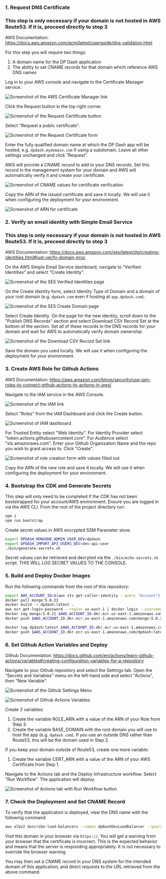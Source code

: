 ### 1. Request DNS Certificate

### This step is only necessary if your domain is not hosted in AWS Route53. If it is, proceed directly to step 3

AWS Documentation: https://docs.aws.amazon.com/acm/latest/userguide/dns-validation.html

For this step you will require two things:

1. A domain name for the DP Dash application
2. The ability to set CNAME records for that domain which reference AWS DNS names

Log in to your AWS console and navigate to the Certificate Manager service.

![Screenshot of the AWS Certificate Manager link](/doc/assets/aws_setup/01_request_certificate//create_certificate_01.png)

Click the Request button in the top right corner.

![Screenshot of the Request Certificate button](/doc/assets/aws_setup/01_request_certificate//create_certificate_02.png)

Select "Request a public certificate".

![Screenshot of the Request Certificate form](/doc/assets/aws_setup/01_request_certificate//create_certificate_04.png)

Enter the fully qualified domain name at which the DP Dash app will be hosted, e.g. `dpdash.mydomain.com` if using a subdomain. Leave all other settings unchanged and click "Request".

AWS will provide a CNAME record to add to your DNS records. Set this record in the management system for your domain and AWS will automatically verify it and create your certificate.

![Screenshot of CNAME values for certificate verification](/doc/assets/aws_setup/01_request_certificate//create_certificate_05.png)

Copy the ARN of the issued certificate and save it locally. We will use it when configuring the deployment for your environment.

![Screenshot of ARN for certificate](/doc/assets/aws_setup/01_request_certificate//create_certificate_06.png)

### 2. Verify an email identity with Simple Email Service

### This step is only necessary if your domain is not hosted in AWS Route53. If it is, proceed directly to step 3

AWS Documentation: https://docs.aws.amazon.com/ses/latest/dg/creating-identities.html#just-verify-domain-proc

On the AWS Simple Email Service dashboard, navigate to "Verified Identities" and select "Create Identity".

![Screenshot of the SES Verified Identities page](/doc/assets/aws_setup/02_verify_email_domain/verify_email_domain_01.png)

On the Create Identity form, select Identity Type of Domain and a domain of your root domain (e.g. `dpdash.com` even if hosting at `app.dpdash.com`).

![Screenshot of the SES Create Domain page](/doc/assets/aws_setup/02_verify_email_domain/verify_email_domain_02.png)

Select Create Identity. On the page for the new identity, scroll down to the "Publish DNS Records" section and select Download CSV Record Set at the bottom of the section. Set all of these records in the DNS records for your domain and wait for AWS to automatically verify domain ownership.

![Screenshot of the Download CSV Record Set link](/doc/assets/aws_setup/02_verify_email_domain/verify_email_domain_03.png)

Save the domain you used locally. We will use it when configuring the deployment for your environment.

### 3. Create AWS Role for Github Actions

AWS Documentation: https://aws.amazon.com/blogs/security/use-iam-roles-to-connect-github-actions-to-actions-in-aws/

Navigate to the IAM service in the AWS Console.

![Screenshot of the IAM link](/doc/assets/aws_setup/03_create_github_role/create_github_role_01.png)

Select "Roles" from the IAM Dashboard and click the Create button.

![Screenshot of IAM dashboard](/doc/assets/aws_setup/03_create_github_role/create_github_role_02.png)

For Trusted Entity select "Web Identity". For Identity Provider select "token.actions.githubusercontent.com". For Audience select "sts.amazonaws.com". Enter your Github Organization Name and the repo you wish to grant access to. Click "Create".

![Screenshot of role creation form with values filled out](/doc/assets/aws_setup/03_create_github_role/create_github_role_03.png)

Copy the ARN of the new role and save it locally. We will use it when configuring the deployment for your environment.

### 4. Bootstrap the CDK and Generate Secrets

This step will only need to be completed if the CDK has not been bootstrapped for your account/AWS environment. Ensure you are logged in via the AWS CLI. From the root of the project directory run:

```bash
npm i
npm run bootstrap
```

Create secret values in AWS encrypted SSM Parameter store:

```bash
export DPDASH_MONGODB_ADMIN_USER_DEV=dpdash
export DPDASH_IMPORT_API_USERS_DEV=dev-api-user
./bin/generate-secrets.sh
```

Secret values can be retrieved and decryted via the `./bin/echo-secrets.sh` script. THIS WILL LOG SECRET VALUES TO THE CONSOLE.

### 5. Build and Deploy Docker Images

Run the following commands from the root of this repository:

```bash
export AWS_ACCOUNT_ID=$(aws sts get-caller-identity --query "Account")
docker pull mongo:5.0.21
docker build -t dpdash:latest .
aws ecr get-login-password --region us-east-1 | docker login --username AWS --password-stdin $AWS_ACCOUNT_ID.dkr.ecr.us-east-1.amazonaws.com
docker tag mongo:5.0.21 $AWS_ACCOUNT_ID.dkr.ecr.us-east-1.amazonaws.com/mongo:5.0.21
docker push $AWS_ACCOUNT_ID.dkr.ecr.us-east-1.amazonaws.com/mongo:5.0.21

docker tag dpdash:latest $AWS_ACCOUNT_ID.dkr.ecr.us-east-1.amazonaws.com/dpdash:latest
docker push $AWS_ACCOUNT_ID.dkr.ecr.us-east-1.amazonaws.com/dpdash:latest
```

### 6. Set Github Action Variables and Deploy

Github Documentation: https://docs.github.com/en/actions/learn-github-actions/variables#creating-configuration-variables-for-a-repository

Navigate to your Github repository and select the Settings tab. Open the "Secrets and Variables" menu on the left-hand side and select "Actions", then "New Variable".

![Screenshot of the Github Settings Menu](/doc/assets/aws_setup/06_set_github_variables/set_github_variables_01.png)

![Screenshot of Github Actions Variables](/doc/assets/aws_setup/06_set_github_variables/set_github_variables_02.png)

Create 2 variables:

1. Create the variable ROLE_ARN with a value of the ARN of your Role from Step 3.
2. Create the variable BASE_DOMAIN with the root domain you will use to host the app (e.g. `dpdash.com`). If you use an outside DNS rather than Route53, this will be the domain used in Step 2.

If you keep your domain outside of Route53, create one more variable:

1. Create the variable CERT_ARN with a value of the ARN of your AWS Certificate from Step 1.

Navigate to the Actions tab and the Deploy Infrastructure workflow. Select "Run Workflow". The application will deploy.

![Screenshot of Actions tab with Run Workflow button](/doc/assets/aws_setup/06_set_github_variables/set_github_variables_03.png)

### 7. Check the Deployment and Set CNAME Record

To verify that the application is deployed, view the DNS name with the following command:

```bash
aws elbv2 describe-load-balancers --names dpDashDevLoadBalancer --query "LoadBalancers[0].DNSName"
```

Visit this domain in your browser via `https://`. You will get a warning from your browser that the certificate is incorrect. This is the expected behavior and means that the server is responding appropriately. It is not necessary to override the browser warning

You may then set a CNAME record in your DNS system for the intended domain of this application, and direct requests to the URL retrieved from the above command.
